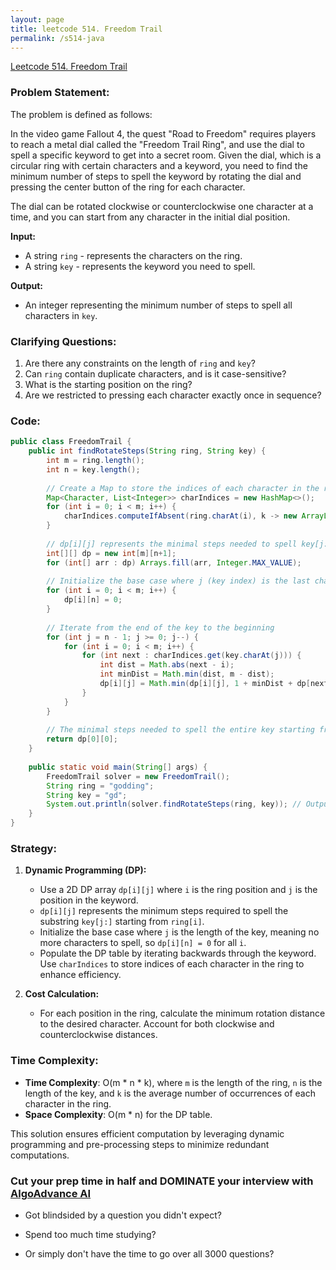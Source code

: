 ```yaml
---
layout: page
title: leetcode 514. Freedom Trail
permalink: /s514-java
---
```

[Leetcode 514. Freedom Trail](https://algoadvance.github.io/algoadvance/l514)
### Problem Statement:
The problem is defined as follows:

In the video game Fallout 4, the quest "Road to Freedom" requires players to reach a metal dial called the "Freedom Trail Ring", and use the dial to spell a specific keyword to get into a secret room. Given the dial, which is a circular ring with certain characters and a keyword, you need to find the minimum number of steps to spell the keyword by rotating the dial and pressing the center button of the ring for each character.

The dial can be rotated clockwise or counterclockwise one character at a time, and you can start from any character in the initial dial position.

**Input:**
- A string `ring` - represents the characters on the ring.
- A string `key` - represents the keyword you need to spell.

**Output:**
- An integer representing the minimum number of steps to spell all characters in `key`.

### Clarifying Questions:
1. Are there any constraints on the length of `ring` and `key`?
2. Can `ring` contain duplicate characters, and is it case-sensitive?
3. What is the starting position on the ring?
4. Are we restricted to pressing each character exactly once in sequence?

### Code:
```java
public class FreedomTrail {
    public int findRotateSteps(String ring, String key) {
        int m = ring.length();
        int n = key.length();
        
        // Create a Map to store the indices of each character in the ring
        Map<Character, List<Integer>> charIndices = new HashMap<>();
        for (int i = 0; i < m; i++) {
            charIndices.computeIfAbsent(ring.charAt(i), k -> new ArrayList<>()).add(i);
        }
        
        // dp[i][j] represents the minimal steps needed to spell key[j:] with ring[i] as the starting point
        int[][] dp = new int[m][n+1];
        for (int[] arr : dp) Arrays.fill(arr, Integer.MAX_VALUE);
        
        // Initialize the base case where j (key index) is the last character
        for (int i = 0; i < m; i++) {
            dp[i][n] = 0;
        }
        
        // Iterate from the end of the key to the beginning
        for (int j = n - 1; j >= 0; j--) {
            for (int i = 0; i < m; i++) {
                for (int next : charIndices.get(key.charAt(j))) {
                    int dist = Math.abs(next - i);
                    int minDist = Math.min(dist, m - dist);
                    dp[i][j] = Math.min(dp[i][j], 1 + minDist + dp[next][j + 1]);
                }
            }
        }
        
        // The minimal steps needed to spell the entire key starting from pointer at ring[0]
        return dp[0][0];
    }
    
    public static void main(String[] args) {
        FreedomTrail solver = new FreedomTrail();
        String ring = "godding";
        String key = "gd";
        System.out.println(solver.findRotateSteps(ring, key)); // Output: 4
    }
}
```

### Strategy:
1. **Dynamic Programming (DP):**
   - Use a 2D DP array `dp[i][j]` where `i` is the ring position and `j` is the position in the keyword.
   - `dp[i][j]` represents the minimum steps required to spell the substring `key[j:]` starting from `ring[i]`.
   - Initialize the base case where `j` is the length of the key, meaning no more characters to spell, so `dp[i][n] = 0` for all `i`.
   - Populate the DP table by iterating backwards through the keyword. Use `charIndices` to store indices of each character in the ring to enhance efficiency.

2. **Cost Calculation:**
   - For each position in the ring, calculate the minimum rotation distance to the desired character. Account for both clockwise and counterclockwise distances.

### Time Complexity:
- **Time Complexity**: O(m * n * k), where `m` is the length of the ring, `n` is the length of the key, and `k` is the average number of occurrences of each character in the ring.
- **Space Complexity**: O(m * n) for the DP table.

This solution ensures efficient computation by leveraging dynamic programming and pre-processing steps to minimize redundant computations.


### Cut your prep time in half and DOMINATE your interview with [AlgoAdvance AI](https://algoAdvance.com)

- Got blindsided by a question you didn't expect?

- Spend too much time studying?

- Or simply don't have the time to go over all 3000 questions?

